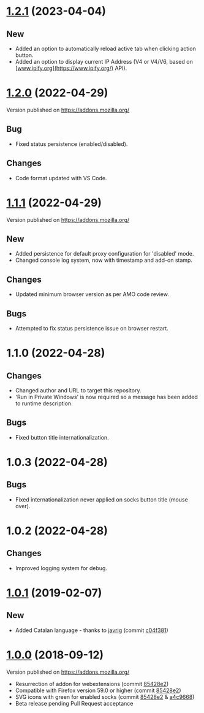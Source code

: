 # [1.2.1](https://github.com/wakeuteu/socksproxy-firefox-addon/releases/tag/v1.2.1) (2023-04-04)

## New
* Added an option to automatically reload active tab when clicking action button.
* Added an option to display current IP Address (V4 or V4/V6, based on [www.ipify.org](https://www.ipify.org/) API).

# [1.2.0](https://github.com/wakeuteu/socksproxy-firefox-addon/releases/tag/v1.2.0) (2022-04-29)
Version published on https://addons.mozilla.org/

## Bug
* Fixed status persistence (enabled/disabled).

## Changes
* Code format updated with VS Code.

# [1.1.1](https://github.com/wakeuteu/socksproxy-firefox-addon/releases/tag/v1.1.1) (2022-04-29)
Version published on https://addons.mozilla.org/

## New
* Added persistence for default proxy configuration for 'disabled' mode.
* Changed console log system, now with timestamp and add-on stamp.

## Changes
* Updated minimum browser version as per AMO code review.

## Bugs
* Attempted to fix status persistence issue on browser restart.

# 1.1.0 (2022-04-28)

## Changes 
* Changed author and URL to target this repository.
* 'Run in Private Windows' is now required so a message has been added to runtime description.

## Bugs
* Fixed button title internationalization.

# 1.0.3 (2022-04-28)

## Bugs
* Fixed internationalization never applied on socks button title (mouse over).

# 1.0.2 (2022-04-28)

## Changes
* Improved logging system for debug.

# [1.0.1](https://github.com/wakeuteu/socksproxy-firefox-addon/releases/tag/v1.0.1) (2019-02-07)

## New
* Added Catalan language - thanks to [javrig](https://github.com/javirg) (commit [c04f381](https://github.com/wakeuteu/socksproxy-firefox-addon/commit/c04f3814e1b52b3f16c4827abdad49a4c4f6cbf0))

# [1.0.0](https://github.com/wakeuteu/socksproxy-firefox-addon/releases/tag/v1.0.0) (2018-09-12)
Version published on https://addons.mozilla.org/

* Resurrection of addon for webextensions  (commit [85428e2](https://github.com/wakeuteu/socksproxy-firefox-addon/commit/85428e2f2a31c013c166dd92a310df186ad98d07))
* Compatible with Firefox version 59.0 or higher  (commit [85428e2](https://github.com/wakeuteu/socksproxy-firefox-addon/commit/85428e2f2a31c013c166dd92a310df186ad98d07))
* SVG icons with green for enabled socks  (commit [85428e2](https://github.com/wakeuteu/socksproxy-firefox-addon/commit/85428e2f2a31c013c166dd92a310df186ad98d07) & [a4c9668](https://github.com/wakeuteu/socksproxy-firefox-addon/commit/a4c96685f63040be9f2ffaa383d621e2025ee492))
* Beta release pending Pull Request acceptance
